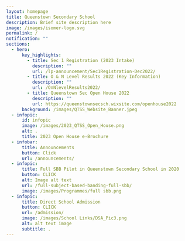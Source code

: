 ```yaml
---
layout: homepage
title: Queenstown Secondary School
description: Brief site description here
image: /images/isomer-logo.svg
permalink: /
notification: ""
sections:
  - hero:
      key_highlights:
        - title: Sec 1 Registration (2023 Intake)
          description: ""
          url: /lp-announcement/Sec1Registration-Dec2022/
        - title: O & N Level Results 2022 (Key Information)
          description: ""
          url: /OnNlevelResults2022/
        - title: Queenstown Sec Open House 2022
          description: ""
          url: https://queenstownsecsch.wixsite.com/openhouse2022
      background: /images/QTSS_Website_Banner.jpeg
  - infopic:
      id: infopic
      image: /images/2023_QTSS_Open_House.png
      alt: .
      title: 2023 Open House e-Brochure
  - infobar:
      title: Announcements
      button: Click
      url: /announcements/
  - infopic:
      title: Full SBB Pilot in Queenstown Secondary School in 2020
      button: CLICK
      alt: Image alt text
      url: /full-subject-based-banding-full-sbb/
      image: /images/Programmes/full sbb.png
  - infopic:
      title: Direct School Admission
      button: CLICK
      url: /admission/
      image: /images/School Links/DSA_Pic3.png
      alt: alt text image
      subtitle: .
---
```

